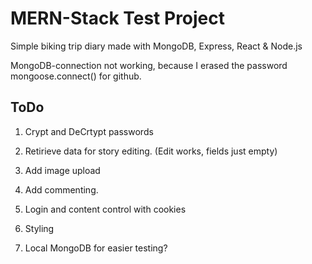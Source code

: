 # MERN-Stack Test Project

Simple biking trip diary made with MongoDB, Express, React & Node.js

MongoDB-connection not working, because I erased the password mongoose.connect() for github.

## ToDo

1. Crypt and DeCrtypt passwords

2. Retirieve data for story editing. (Edit works, fields just empty)

3. Add image upload

4. Add commenting.

5. Login and content control with cookies

6. Styling

7. Local MongoDB for easier testing?
